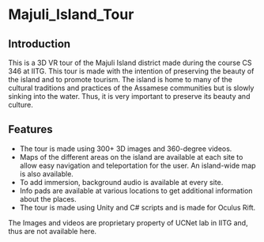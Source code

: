 # Majuli_Island_Tour

## Introduction
This is a 3D VR tour of the Majuli Island district made during the course CS 346 at IITG. This tour is made with the intention of preserving the beauty of the island and to promote tourism.
The island is home to many of the cultural traditions and practices of the Assamese communities but is slowly sinking into the water. Thus, it is very important to preserve its beauty and culture.
## Features
- The tour is made using 300+ 3D images and 360-degree videos.
- Maps of the different areas on the island are available at each site to allow easy navigation and teleportation for the user. An island-wide map is also available.
- To add immersion, background audio is available at every site.
- Info pads are available at various locations to get additional information about the places.
- The tour is made using Unity and C# scripts and is made for Oculus Rift.


The Images and videos are proprietary property of UCNet lab in IITG and, thus are not available here.
